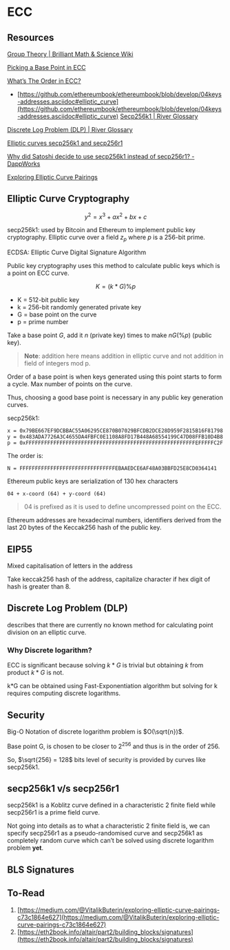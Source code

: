 # ECC

## Resources

[Group Theory | Brilliant Math & Science Wiki](https://brilliant.org/wiki/group-theory-introduction/)

[Picking a Base Point in ECC](https://medium.com/asecuritysite-when-bob-met-alice/picking-a-base-point-in-ecc-8d7b852b88a6)

[What’s The Order in ECC?](https://medium.com/asecuritysite-when-bob-met-alice/whats-the-order-in-ecc-ac8a8d5439e8)

- [https://github.com/ethereumbook/ethereumbook/blob/develop/04keys-addresses.asciidoc#elliptic_curve](https://github.com/ethereumbook/ethereumbook/blob/develop/04keys-addresses.asciidoc#elliptic_curve)
[Secp256k1 | River Glossary](https://river.com/learn/terms/s/secp256k1/)

[Discrete Log Problem (DLP) | River Glossary](https://river.com/learn/terms/d/discrete-log-problem-dlp/)

[Elliptic curves secp256k1 and secp256r1](https://www.johndcook.com/blog/2018/08/21/a-tale-of-two-elliptic-curves/)

[Why did Satoshi decide to use secp256k1 instead of secp256r1? - DappWorks](https://dappworks.com/why-did-satoshi-decide-to-use-secp256k1-instead-of-secp256r1/)

[Exploring Elliptic Curve Pairings](https://medium.com/@VitalikButerin/exploring-elliptic-curve-pairings-c73c1864e627)

## Elliptic Curve Cryptography

$$y^2 = x^3 + ax^2 + bx + c$$

secp256k1: used by Bitcoin and Ethereum to implement public key cryptography. Elliptic curve over a field $z_p$ where $p$ is a 256-bit prime.

ECDSA: Elliptic Curve Digital Signature Algorithm

Public key cryptography uses this method to calculate public keys which is a point on ECC curve.

$$K = (k * G) \% p$$

- K = 512-bit public key
- k = 256-bit randomly generated private key
- G = base point on the curve
- p = prime number

Take a base point $G$, add it $n$ (private key) times to make $nG (\% p)$ (public key).

> **Note**: addition here means addition in elliptic curve and not addition in field of integers mod p.

Order of a base point is when keys generated using this point starts to form a cycle. Max number of points on the curve.

Thus, choosing a good base point is necessary in any public key generation curves.

secp256k1:

```other
x = 0x79BE667EF9DCBBAC55A06295CE870B07029BFCDB2DCE28D959F2815B16F81798
y = 0x483ADA7726A3C4655DA4FBFC0E1108A8FD17B448A68554199C47D08FFB10D4B8
p = 0xFFFFFFFFFFFFFFFFFFFFFFFFFFFFFFFFFFFFFFFFFFFFFFFFFFFFFFFEFFFFFC2F
```

The order is:

```other
N = FFFFFFFFFFFFFFFFFFFFFFFFFFFFFFFEBAAEDCE6AF48A03BBFD25E8CD0364141
```

Ethereum public keys are serialization of 130 hex characters

```other
04 + x-coord (64) + y-coord (64)
```

> 04 is prefixed as it is used to define uncompressed point on the ECC.

Ethereum addresses are hexadecimal numbers, identifiers derived from the last 20 bytes of the Keccak256 hash of the public key.

## EIP55

Mixed capitalisation of letters in the address

Take keccak256 hash of the address, capitalize character if hex digit of hash is greater than 8.

## Discrete Log Problem (DLP)

describes that there are currently no known method for calculating point division on an elliptic curve.

### Why Discrete logarithm?

ECC is significant because solving $k*G$ is trivial but obtaining $k$ from product $k*G$ is not.

k*G can be obtained using Fast-Exponentiation algorithm but solving for k requires computing discrete logarithms.

## Security

Big-O Notation of discrete logarithm problem is $O(\sqrt{n})$.

Base point G, is chosen to be closer to $2^{256}$ and thus is in the order of 256.

So, $\sqrt{256} = 128$ bits level of security is provided by curves like secp256k1.

## secp256k1 v/s secp256r1

secp256k1 is a Koblitz curve defined in a characteristic 2 finite field while secp256r1 is a prime field curve.

Not going into details as to what a characteristic 2 finite field is, we can specify secp256r1 as a pseudo-randomised curve and secp256k1 as completely random curve which can’t be solved using discrete logarithm problem **yet**.

## BLS Signatures


## To-Read

1. [https://medium.com/@VitalikButerin/exploring-elliptic-curve-pairings-c73c1864e627](https://medium.com/@VitalikButerin/exploring-elliptic-curve-pairings-c73c1864e627)
2. [https://eth2book.info/altair/part2/building_blocks/signatures](https://eth2book.info/altair/part2/building_blocks/signatures)